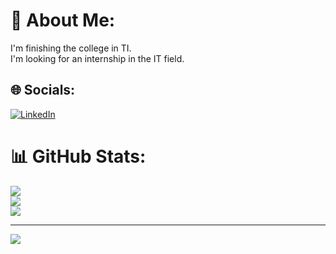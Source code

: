# 💫 About Me:
I'm finishing the college in TI.<br>I'm looking for an internship in the IT field.


## 🌐 Socials:
[![LinkedIn](https://img.shields.io/badge/LinkedIn-%230077B5.svg?logo=linkedin&logoColor=white)](https://linkedin.com/in/joaoevangelista) 
# 📊 GitHub Stats:
![](https://github-readme-stats.vercel.app/api?username=joaoevangelista&theme=cobalt&hide_border=false&include_all_commits=false&count_private=false)<br/>
![](https://github-readme-streak-stats.herokuapp.com/?user=joaoevangelista&theme=cobalt&hide_border=false)<br/>
![](https://github-readme-stats.vercel.app/api/top-langs/?username=joaoevangelista&theme=cobalt&hide_border=false&include_all_commits=false&count_private=false&layout=compact)

---
[![](https://visitcount.itsvg.in/api?id=joaoevangelista&icon=0&color=0)](https://visitcount.itsvg.in)

<!-- Proudly created with GPRM ( https://gprm.itsvg.in ) -->